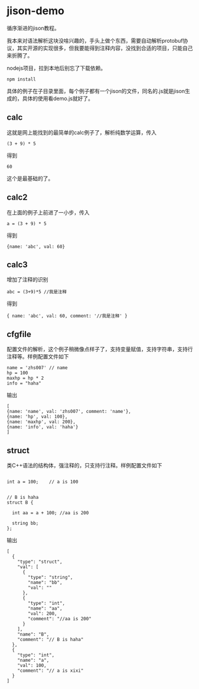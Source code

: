 # jison-demo
循序渐进的jison教程。

我本来对语法解析这块没啥兴趣的，手头上做个东西，需要自动解析protobuf协议，其实开源的实现很多，但我要能得到注释内容，没找到合适的项目，只能自己来折腾了。

nodejs项目，拉到本地后别忘了下载依赖。

```
npm install
```

具体的例子在子目录里面，每个例子都有一个jison的文件，同名的.js就是jison生成的，具体的使用看demo.js就好了。

calc
---

这就是网上能找到的最简单的calc例子了，解析纯数学运算，传入

```
(3 + 9) * 5
```

得到

```
60
```

这个是最基础的了。

calc2
---

在上面的例子上前进了一小步，传入

```
a = (3 + 9) * 5
```

得到

```
{name: 'abc', val: 60}
```

calc3
---

增加了注释的识别

```
abc = (3+9)*5 //我是注释
```

得到

```
{ name: 'abc', val: 60, comment: '//我是注释' }
```

cfgfile
---
配置文件的解析，这个例子稍微像点样子了，支持变量赋值，支持字符串，支持行注释等。样例配置文件如下

```
name = 'zhs007' // name
hp = 100
maxhp = hp * 2
info = "haha"
```

输出

```
[
{name: 'name', val: 'zhs007', comment: 'name'},
{name: 'hp', val: 100},
{name: 'maxhp', val: 200},
{name: 'info', val: 'haha'}
]
```

struct
---
类C++语法的结构体，强注释的，只支持行注释。样例配置文件如下

```

int a = 100;    // a is 100


// B is haha
struct B {

  int aa = a + 100; //aa is 200

  string bb;
};
```

输出

```
[
  {
    "type": "struct",
    "val": [
      {
        "type": "string",
        "name": "bb",
        "val": ""
      },
      {
        "type": "int",
        "name": "aa",
        "val": 200,
        "comment": "//aa is 200"
      }
    ],
    "name": "B",
    "comment": "// B is haha"
  },
  {
    "type": "int",
    "name": "a",
    "val": 100,
    "comment": "// a is xixi"
  }
]
```